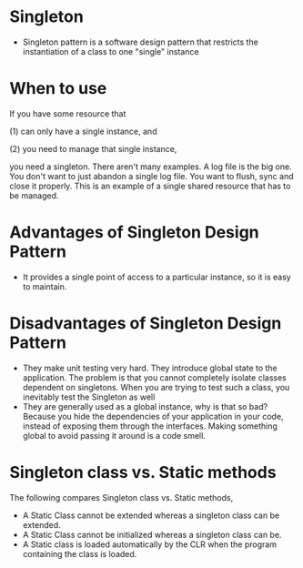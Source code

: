 # Singleton
- Singleton pattern is a software design pattern that restricts the instantiation of a class to one "single" instance

# When to use
If you have some resource that

(1) can only have a single instance, and

(2) you need to manage that single instance,

you need a singleton.
There aren't many examples. A log file is the big one. You don't want to just abandon a single log file. You want to flush, sync and close it properly.
This is an example of a single shared resource that has to be managed.

# Advantages of Singleton Design Pattern 
- It provides a single point of access to a particular instance, so it is easy to maintain.

# Disadvantages of Singleton Design Pattern
- They make unit testing very hard. They introduce global state to the application. The problem is that you cannot completely isolate classes dependent on singletons. 
  When you are trying to test such a class, you inevitably test the Singleton as well
- They are generally used as a global instance, why is that so bad? Because you hide the dependencies of your application in your code, instead of exposing them through the interfaces. 
  Making something global to avoid passing it around is a code smell.

# Singleton class vs. Static methods
The following compares Singleton class vs. Static methods,
- A Static Class cannot be extended whereas a singleton class can be extended.
- A Static Class cannot be initialized whereas a singleton class can be.
- A Static class is loaded automatically by the CLR when the program containing the class is loaded.
